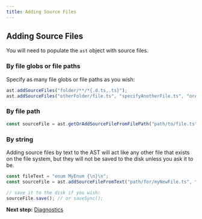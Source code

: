 ```yaml
---
title: Adding Source Files
---
```


## Adding Source Files

You will need to populate the `ast` object with source files.

### By file globs or file paths

Specify as many file globs or file paths as you wish:

```typescript
ast.addSourceFiles("folder/**/*{.d.ts,.ts}");
ast.addSourceFiles("otherFolder/file.ts", "specifyAnotherFile.ts", "orAnotherGlob/**/*.ts");
```

### By file path

```typescript
const sourceFile = ast.getOrAddSourceFileFromFilePath("path/to/file.ts");
```

### By string

Adding source files by text to the AST will act like any other file that exists on the file system, but they will not be saved to the disk unless you ask it to be.

```typescript
const fileText = "enum MyEnum {\n}\n";
const sourceFile = ast.addSourceFileFromText("path/for/myNewFile.ts", fileText);

// save it to the disk if you wish:
sourceFile.save(); // or saveSync();
```

**Next step:** [Diagnostics](diagnostics)
